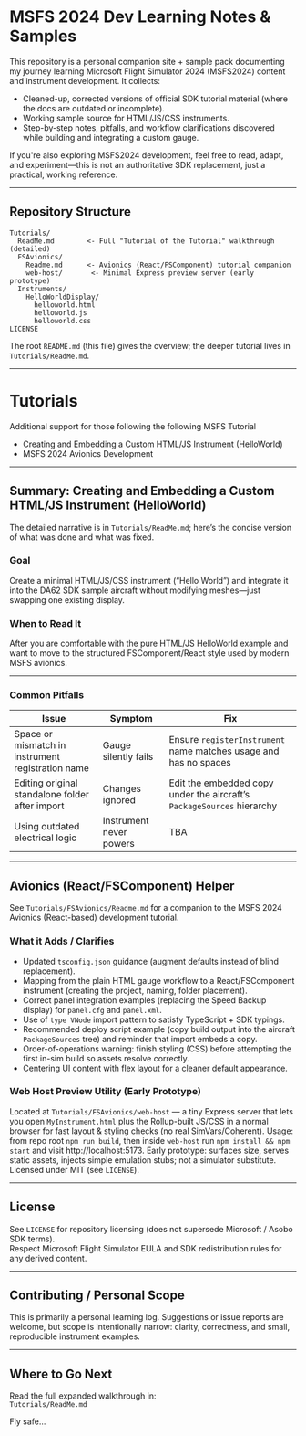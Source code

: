 # MSFS 2024 Dev Learning Notes & Samples

This repository is a personal companion site + sample pack documenting my journey learning Microsoft Flight Simulator 2024 (MSFS2024) content and instrument development. It collects:
- Cleaned-up, corrected versions of official SDK tutorial material (where the docs are outdated or incomplete).
- Working sample source for HTML/JS/CSS instruments.
- Step-by-step notes, pitfalls, and workflow clarifications discovered while building and integrating a custom gauge.

If you're also exploring MSFS2024 development, feel free to read, adapt, and experiment—this is not an authoritative SDK replacement, just a practical, working reference.

---

## Repository Structure

```
Tutorials/
  ReadMe.md        <- Full "Tutorial of the Tutorial" walkthrough (detailed)
  FSAvionics/
    Readme.md      <- Avionics (React/FSComponent) tutorial companion
    web-host/       <- Minimal Express preview server (early prototype)
  Instruments/
    HelloWorldDisplay/
      helloworld.html
      helloworld.js
      helloworld.css      
LICENSE
```

The root `README.md` (this file) gives the overview; the deeper tutorial lives in `Tutorials/ReadMe.md`.

---

# Tutorials
Additional support for those following the following MSFS Tutorial
 * Creating and Embedding a Custom HTML/JS Instrument (HelloWorld)
 * MSFS 2024 Avionics Development
---

## Summary: Creating and Embedding a Custom HTML/JS Instrument (HelloWorld)

The detailed narrative is in `Tutorials/ReadMe.md`; here’s the concise version of what was done and what was fixed.

### Goal
Create a minimal HTML/JS/CSS instrument (“Hello World”) and integrate it into the DA62 SDK sample aircraft without modifying meshes—just swapping one existing display.


### When to Read It
After you are comfortable with the pure HTML/JS HelloWorld example and want to move to the structured FSComponent/React style used by modern MSFS avionics.

---

### Common Pitfalls
| Issue | Symptom | Fix |
|-------|---------|-----|
| Space or mismatch in instrument registration name | Gauge silently fails | Ensure `registerInstrument` name matches usage and has no spaces |
| Editing original standalone folder after import | Changes ignored | Edit the embedded copy under the aircraft’s `PackageSources` hierarchy |
| Using outdated electrical logic | Instrument never powers | TBA |

---

## Avionics (React/FSComponent) Helper

See `Tutorials/FSAvionics/Readme.md` for a companion to the MSFS 2024 Avionics (React-based) development tutorial.

### What it Adds / Clarifies
- Updated `tsconfig.json` guidance (augment defaults instead of blind replacement).
- Mapping from the plain HTML gauge workflow to a React/FSComponent instrument (creating the project, naming, folder placement).
- Correct panel integration examples (replacing the Speed Backup display) for `panel.cfg` and `panel.xml`.
- Use of `type VNode` import pattern to satisfy TypeScript + SDK typings.
- Recommended deploy script example (copy build output into the aircraft `PackageSources` tree) and reminder that import embeds a copy.
- Order-of-operations warning: finish styling (CSS) before attempting the first in-sim build so assets resolve correctly.
- Centering UI content with flex layout for a cleaner default appearance.

### Web Host Preview Utility (Early Prototype)

Located at `Tutorials/FSAvionics/web-host` — a tiny Express server that lets you open `MyInstrument.html` plus the Rollup-built JS/CSS in a normal browser for fast layout & styling checks (no real SimVars/Coherent). Usage: from repo root `npm run build`, then inside `web-host` run `npm install && npm start` and visit http://localhost:5173. Early prototype: surfaces size, serves static assets, injects simple emulation stubs; not a simulator substitute. Licensed under MIT (see `LICENSE`).

---

## License

See `LICENSE` for repository licensing (does not supersede Microsoft / Asobo SDK terms).  
Respect Microsoft Flight Simulator EULA and SDK redistribution rules for any derived content.

---

## Contributing / Personal Scope

This is primarily a personal learning log. Suggestions or issue reports are welcome, but scope is intentionally narrow: clarity, correctness, and small, reproducible instrument examples.

---

## Where to Go Next

Read the full expanded walkthrough in:  
`Tutorials/ReadMe.md`


Fly safe...
